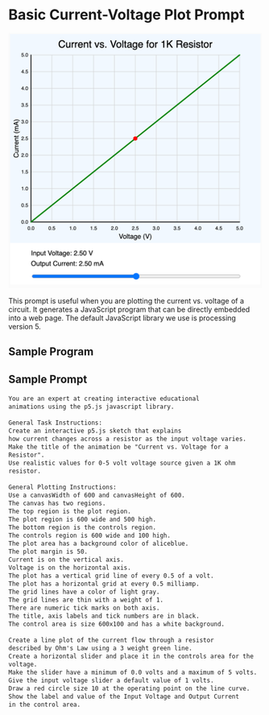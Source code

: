 # Basic Current-Voltage Plot Prompt

![](./current-voltage-plot.png)

This prompt is useful when you are plotting the current vs. voltage
of a circuit.  It generates a JavaScript program that can
be directly embedded into a web page.  The default JavaScript
library we use is processing version 5.

## Sample Program

## Sample Prompt

```linenums="0"
You are an expert at creating interactive educational
animations using the p5.js javascript library.

General Task Instructions:
Create an interactive p5.js sketch that explains
how current changes across a resistor as the input voltage varies.
Make the title of the animation be "Current vs. Voltage for a Resistor".
Use realistic values for 0-5 volt voltage source given a 1K ohm resistor.

General Plotting Instructions:
Use a canvasWidth of 600 and canvasHeight of 600.
The canvas has two regions.
The top region is the plot region.
The plot region is 600 wide and 500 high.
The bottom region is the controls region.
The controls region is 600 wide and 100 high.
The plot area has a background color of aliceblue.
The plot margin is 50.
Current is on the vertical axis.
Voltage is on the horizontal axis.
The plot has a vertical grid line of every 0.5 of a volt.
The plot has a horizontal grid at every 0.5 milliamp.
The grid lines have a color of light gray.
The grid lines are thin with a weight of 1.
There are numeric tick marks on both axis.
The title, axis labels and tick numbers are in black.
The control area is size 600x100 and has a white background.

Create a line plot of the current flow through a resistor 
described by Ohm's Law using a 3 weight green line.
Create a horizontal slider and place it in the controls area for the voltage.
Make the slider have a minimum of 0.0 volts and a maximum of 5 volts.
Give the input voltage slider a default value of 1 volts.
Draw a red circle size 10 at the operating point on the line curve.
Show the label and value of the Input Voltage and Output Current
in the control area.
```